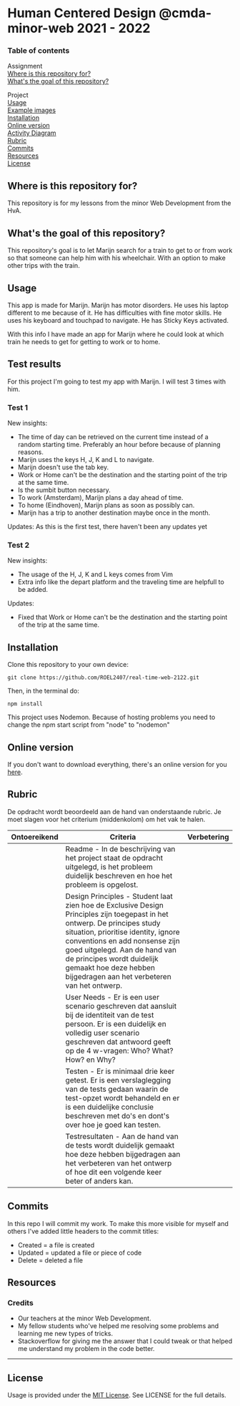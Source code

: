 # Human Centered Design @cmda-minor-web 2021 - 2022

### Table of contents

Assignment<br />
[Where is this repository for?](https://github.com/ROEL2407/real-time-web-2122#where-is-this-repository-for)<br />
[What's the goal of this repository?](https://github.com/ROEL2407/real-time-web-2122#whats-the-goal-of-this-repository)

Project<br />
[Usage](https://github.com/ROEL2407/real-time-web-2122#usage)<br />
[Example images](https://github.com/ROEL2407/real-time-web-2122#example-images)<br />
[Installation](https://github.com/ROEL2407/real-time-web-2122#installation)<br />
[Online version](https://github.com/ROEL2407/real-time-web-2122#online-version)<br />
[Activity Diagram](https://github.com/ROEL2407/real-time-web-2122#activity-diagrams)<br />
[Rubric](https://github.com/ROEL2407/real-time-web-2122#rubric)<br />
[Commits](https://github.com/ROEL2407/real-time-web-2122#commits)<br />
[Resources](https://github.com/ROEL2407/real-time-web-2122#resources)<br />
[License](https://github.com/ROEL2407/real-time-web-2122#license)

## Where is this repository for?

This repository is for my lessons from the minor Web Development from the HvA.

## What's the goal of this repository?

This repository's goal is to let Marijn search for a train to get to or from work so that someone can help him with his wheelchair. With an option to make other trips with the train.

## Usage

This app is made for Marijn. Marijn has motor disorders. He uses his laptop different to me because of it. He has difficulties with fine motor skills. He uses his keyboard and touchpad to navigate. He has Sticky Keys activated.

With this info I have made an app for Marijn where he could look at which train he needs to get for getting to work or to home.

## Test results

For this project I'm going to test my app with Marijn. I will test 3 times with him.

### Test 1

New insights:

- The time of day can be retrieved on the current time instead of a random starting time. Preferably an hour before because of planning reasons.
- Marijn uses the keys H, J, K and L to navigate.
- Marijn doesn't use the tab key.
- Work or Home can't be the destination and the starting point of the trip at the same time.
- Is the sumbit button necessary.
- To work (Amsterdam), Marijn plans a day ahead of time.
- To home (Eindhoven), Marijn plans as soon as possibly can.
- Marijn has a trip to another destination maybe once in the month.

Updates:
As this is the first test, there haven't been any updates yet

### Test 2

New insights:

- The usage of the H, J, K and L keys comes from Vim
- Extra info like the depart platform and the traveling time are helpfull to be added.

Updates:

- Fixed that Work or Home can't be the destination and the starting point of the trip at the same time.

## Installation

Clone this repository to your own device:

```console
git clone https://github.com/ROEL2407/real-time-web-2122.git
```

Then, in the terminal do:

```console
npm install
```

This project uses Nodemon. Because of hosting problems you need to change the npm start script from "node" to "nodemon"

## Online version

If you don't want to download everything, there's an online version for you [here](https://pwa-rijksmuseum-roel.herokuapp.com/).

## Rubric

De opdracht wordt beoordeeld aan de hand van onderstaande rubric. Je moet slagen voor het criterium (middenkolom) om het vak te halen.

| Ontoereikend | Criteria                                                                                                                                                                                                                                                                                                                                | Verbetering |
| ------------ | --------------------------------------------------------------------------------------------------------------------------------------------------------------------------------------------------------------------------------------------------------------------------------------------------------------------------------------- | ----------- |
|              | Readme - In de beschrijving van het project staat de opdracht uitgelegd, is het probleem duidelijk beschreven en hoe het probleem is opgelost.                                                                                                                                                                                          |             |
|              | Design Principles - Student laat zien hoe de Exclusive Design Principles zijn toegepast in het ontwerp. De principes study situation, prioritise identity, ignore conventions en add nonsense zijn goed uitgelegd. Aan de hand van de principes wordt duidelijk gemaakt hoe deze hebben bijgedragen aan het verbeteren van het ontwerp. |             |
|              | User Needs - Er is een user scenario geschreven dat aansluit bij de identiteit van de test persoon. Er is een duidelijk en volledig user scenario geschreven dat antwoord geeft op de 4 w-vragen: Who? What? How? en Why?                                                                                                               |             |
|              | Testen - Er is minimaal drie keer getest. Er is een verslaglegging van de tests gedaan waarin de test-opzet wordt behandeld en er is een duidelijke conclusie beschreven met do's en dont's over hoe je goed kan testen.                                                                                                                |             |
|              | Testresultaten - Aan de hand van de tests wordt duidelijk gemaakt hoe deze hebben bijgedragen aan het verbeteren van het ontwerp of hoe dit een volgende keer beter of anders kan.                                                                                                                                                      |             |

## Commits

In this repo I will commit my work. To make this more visible for myself and others I've added little headers to the commit titles:

- Created = a file is created
- Updated = updated a file or piece of code
- Delete = deleted a file

## Resources

### Credits

- Our teachers at the minor Web Development.
- My fellow students who've helped me resolving some problems and learning me new types of tricks.
- Stackoverflow for giving me the answer that I could tweak or that helped me understand my problem in the code better.
<hr />

## License

Usage is provided under the [MIT License](https://github.com/ROEL2407/human-centered-design-2122/blob/main/LICENSE). See LICENSE for the full details.
